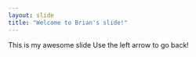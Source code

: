 ```yaml
---
layout: slide
title: "Welcome to Brian's slide!"
---
```

This is my awesome slide
Use the left arrow to go back!
